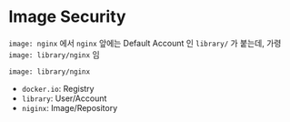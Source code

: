 # Image Security


`image: nginx` 에서 `nginx` 앞에는 Default Account 인 `library/` 가 붙는데, 가령 `image: library/nginx` 임

```
image: library/nginx
```

- `docker.io`: Registry
- `library`: User/Account
- `niginx`: Image/Repository


